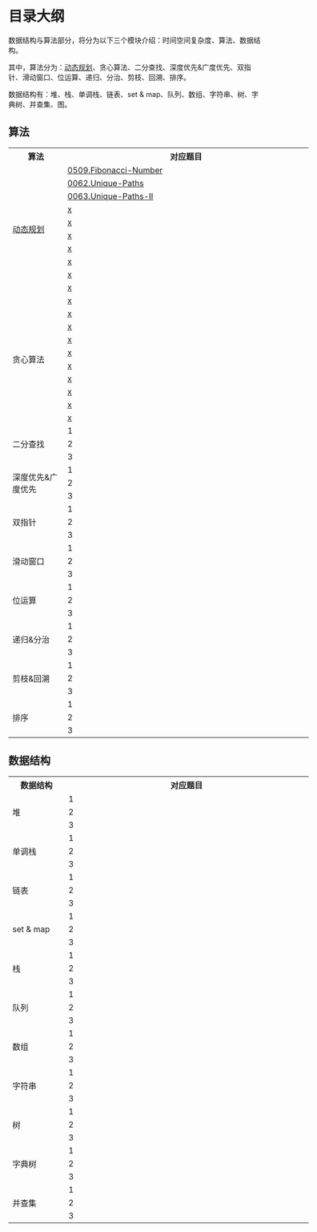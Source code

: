 # 目录大纲

数据结构与算法部分，将分为以下三个模块介绍：时间空间复杂度、算法、数据结构。

其中，算法分为：[动态规划](./algorithm/2_dynamic_programming.md)、贪心算法、二分查找、深度优先&广度优先、双指针、滑动窗口、位运算、递归、分治、剪枝、回溯、排序。

数据结构有：堆、栈、单调栈、链表、set & map、队列、数组、字符串、树、字典树、并查集、图。

## 算法

<table style="width:600px">
    <tr>
        <th>算法</th><th>对应题目</th>
    </tr>
    <tr>
        <td rowspan="10" width="100px"><a href="./2_dynamic_programming.html">动态规划</a></td>
        <td width="500px"><a href="../problem/0509.Fibonacci-Number.html">0509.Fibonacci-Number</a></td>
    </tr>
    <tr><td><a href="../problem/0062.Unique-Paths.html">0062.Unique-Paths</a></td></tr>
    <tr><td><a href="../problem/0063.Unique-Paths-II.html">0063.Unique-Paths-II</a></td></tr>
    <tr><td><a href="../problem/x.html">x</a></td></tr>
    <tr><td><a href="../problem/x.html">x</a></td></tr>
    <tr><td><a href="../problem/x.html">x</a></td></tr>
    <tr><td><a href="../problem/x.html">x</a></td></tr>
    <tr><td><a href="../problem/x.html">x</a></td></tr>
    <tr><td><a href="../problem/x.html">x</a></td></tr>
    <tr><td><a href="../problem/x.html">x</a></td></tr>
    <tr>
        <td rowspan="10">贪心算法</td>
        <td><a href="../problem/x.html">x</a></td>
    </tr>
    <tr><td><a href="../problem/x.html">x</a></td></tr>
    <tr><td><a href="../problem/x.html">x</a></td></tr>
    <tr><td><a href="../problem/x.html">x</a></td></tr>
    <tr><td><a href="../problem/x.html">x</a></td></tr>
    <tr><td><a href="../problem/x.html">x</a></td></tr>
    <tr><td><a href="../problem/x.html">x</a></td></tr>
    <tr><td><a href="../problem/x.html">x</a></td></tr>
    <tr><td><a href="../problem/x.html">x</a></td></tr>
    <tr><td><a href="../problem/x.html">x</a></td></tr>
    <tr>
        <td rowspan="3">二分查找</td><td>1</td>
    </tr>
    <tr><td>2</td></tr>
    <tr><td>3</td></tr>
    <tr>
        <td rowspan="3">深度优先&广度优先</td><td>1</td>
    </tr>
    <tr><td>2</td></tr>
    <tr><td>3</td></tr>
    <tr>
        <td rowspan="3">双指针</td><td>1</td>
    </tr>
    <tr><td>2</td></tr>
    <tr><td>3</td></tr>
    <tr>
        <td rowspan="3">滑动窗口</td><td>1</td>
    </tr>
    <tr><td>2</td></tr>
    <tr><td>3</td></tr>
    <tr>
        <td rowspan="3">位运算</td><td>1</td>
    </tr>
    <tr><td>2</td></tr>
    <tr><td>3</td></tr>
    <tr>
        <td rowspan="3">递归&分治</td><td>1</td>
    </tr>
    <tr><td>2</td></tr>
    <tr><td>3</td></tr>
    <tr>
        <td rowspan="3">剪枝&回溯</td><td>1</td>
    </tr>
    <tr><td>2</td></tr>
    <tr><td>3</td></tr>
    <tr>
        <td rowspan="3">排序</td><td>1</td>
    </tr>
    <tr><td>2</td></tr>
    <tr><td>3</td></tr>
</table>

## 数据结构

<table style="width:600px">
    <tr>
        <th>数据结构</th><th>对应题目</th>
    </tr>
    <tr>
        <td rowspan="3" width="100px">堆</td>
        <td width="500px">1</td>
    </tr>
    <tr><td>2</td></tr>
    <tr><td>3</td></tr>
    <tr>
        <td rowspan="3">单调栈</td><td>1</td>
    </tr>
    <tr><td>2</td></tr>
    <tr><td>3</td></tr>
    <tr>
        <td rowspan="3">链表</td><td>1</td>
    </tr>
    <tr><td>2</td></tr>
    <tr><td>3</td></tr>
    <tr>
        <td rowspan="3">set & map</td><td>1</td>
    </tr>
    <tr><td>2</td></tr>
    <tr><td>3</td></tr>
    <tr>
        <td rowspan="3">栈</td><td>1</td>
    </tr>
    <tr><td>2</td></tr>
    <tr><td>3</td></tr>
    <tr>
        <td rowspan="3">队列</td><td>1</td>
    </tr>
    <tr><td>2</td></tr>
    <tr><td>3</td></tr>
    <tr>
        <td rowspan="3">数组</td><td>1</td>
    </tr>
    <tr><td>2</td></tr>
    <tr><td>3</td></tr>
    <tr>
        <td rowspan="3">字符串</td><td>1</td>
    </tr>
    <tr><td>2</td></tr>
    <tr><td>3</td></tr>
    <tr>
        <td rowspan="3">树</td><td>1</td>
    </tr>
    <tr><td>2</td></tr>
    <tr><td>3</td></tr>
    <tr>
        <td rowspan="3">字典树</td><td>1</td>
    </tr>
    <tr><td>2</td></tr>
    <tr><td>3</td></tr>
    <tr>
        <td rowspan="3">并查集</td><td>1</td>
    </tr>
    <tr><td>2</td></tr>
    <tr><td>3</td></tr>
</table>